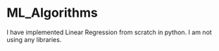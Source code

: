 # ML_Algorithms
 I have implemented Linear Regression  from scratch in python. I am not using any libraries. 
